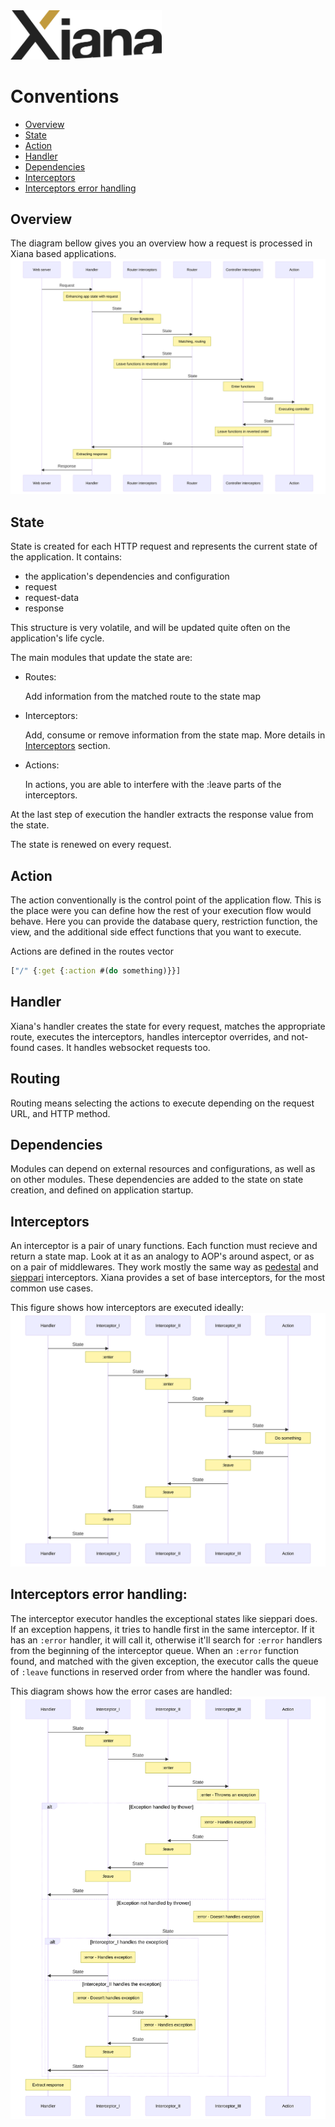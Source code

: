 <img src="resources/images/Xiana.png" width="242">

# Conventions

- [Overview](#overview)
- [State](#state)
- [Action](#action)
- [Handler](#handler)
- [Dependencies](#dependencies)
- [Interceptors](#interceptors)
- [Interceptors error handling](#interceptors-error-handling)

## Overview

The diagram bellow gives you an overview how a request is processed in Xiana based applications.
![diagram](./conventions-1.svg)
## State

State is created for each HTTP request and represents the current state of the application. It contains:

- the application's dependencies and configuration
- request
- request-data
- response

This structure is very volatile, and will be updated quite often on the application's life cycle.

The main modules that update the state are:

- Routes:

  Add information from the matched route to the state map

- Interceptors:

  Add, consume or remove information from the state map. More details in [Interceptors](#interceptors) section.

- Actions:

  In actions, you are able to interfere with the :leave parts of the interceptors.

At the last step of execution the handler extracts the response value from the state.

The state is renewed on every request.

## Action

The action conventionally is the control point of the application flow. This is the place were you can define how the
rest of your execution flow would behave. Here you can provide the database query, restriction function, the view, and
the additional side effect functions that you want to execute.

Actions are defined in the routes vector

```clojure
["/" {:get {:action #(do something)}}]
```

## Handler

Xiana's handler creates the state for every request, matches the appropriate route, executes the interceptors, handles
interceptor overrides, and not-found cases.
It handles websocket requests too.

## Routing

Routing means selecting the actions to execute depending on the request URL, and HTTP method.

## Dependencies

Modules can depend on external resources and configurations, as well as on other modules. These dependencies are added to
the state on state creation, and defined on application startup.

## Interceptors

An interceptor is a pair of unary functions. Each function must recieve and return a state map. Look at it as an analogy
to AOP's around aspect, or as on a pair of middlewares. They work mostly the same way
as [pedestal](http://pedestal.io/reference/interceptors) and [sieppari](https://github.com/metosin/sieppari)
interceptors.
Xiana provides a set of base interceptors, for the most common use cases.

This figure shows how interceptors are executed ideally:
![diagram](./conventions-2.svg)
## Interceptors error handling:

The interceptor executor handles the exceptional states like sieppari does. If an exception happens, it tries to handle
first in the same interceptor. If it has an `:error` handler, it will call it, otherwise it'll search for `:error`
handlers from the beginning of the interceptor queue. When an `:error` function found, and matched with the given
exception, the executor calls the queue of `:leave` functions in reserved order from where the handler was found.

This diagram shows how the error cases are handled:
![diagram](./conventions-3.svg)